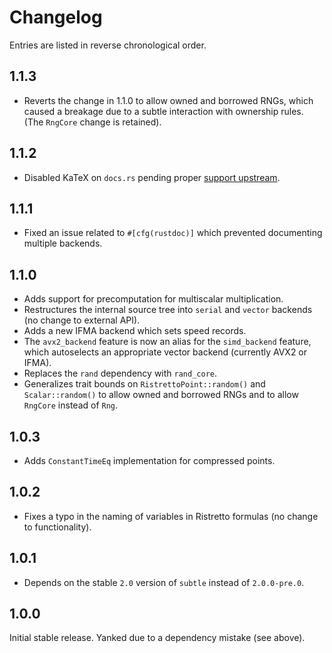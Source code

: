# Changelog

Entries are listed in reverse chronological order.

## 1.1.3

* Reverts the change in 1.1.0 to allow owned and borrowed RNGs, which caused a breakage due to a subtle interaction with ownership rules.  (The `RngCore` change is retained).

## 1.1.2

* Disabled KaTeX on `docs.rs` pending proper [support upstream](https://github.com/rust-lang/docs.rs/issues/302).

## 1.1.1

* Fixed an issue related to `#[cfg(rustdoc)]` which prevented documenting multiple backends.

## 1.1.0

* Adds support for precomputation for multiscalar multiplication.
* Restructures the internal source tree into `serial` and `vector` backends (no change to external API).
* Adds a new IFMA backend which sets speed records.
* The `avx2_backend` feature is now an alias for the `simd_backend` feature, which autoselects an appropriate vector backend (currently AVX2 or IFMA).
* Replaces the `rand` dependency with `rand_core`.
* Generalizes trait bounds on `RistrettoPoint::random()` and `Scalar::random()` to allow owned and borrowed RNGs and to allow `RngCore` instead of `Rng`.

## 1.0.3

* Adds `ConstantTimeEq` implementation for compressed points.

## 1.0.2

* Fixes a typo in the naming of variables in Ristretto formulas (no change to functionality).

## 1.0.1

* Depends on the stable `2.0` version of `subtle` instead of `2.0.0-pre.0`.

## 1.0.0

Initial stable release.  Yanked due to a dependency mistake (see above).


